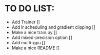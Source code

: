 # TO DO LIST:

- Add Trainer []
- Add lr scheduling and gradient clipping []
- Make a nice train.py []
- Add mixed-precision option []
- Add multi-gpu []
- Make a nice README []